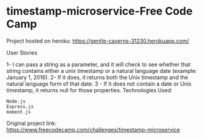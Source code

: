# timestamp-microservice-Free Code Camp

Project hosted on heroku: https://gentle-caverns-31230.herokuapp.com/

User Stories

1- I can pass a string as a parameter, and it will check to see whether that string contains either a unix timestamp or a natural language date (example: January 1, 2016).
2- If it does, it returns both the Unix timestamp and the natural language form of that date.
3 - If it does not contain a date or Unix timestamp, it returns null for those properties.
Technologies Used:

    Node.js
    Express.js
    moment.js
    
 Original project link: https://www.freecodecamp.com/challenges/timestamp-microservice
